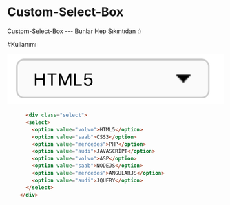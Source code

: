 # Custom-Select-Box

Custom-Select-Box --- Bunlar Hep Sıkıntıdan :)

#Kullanımı

![Image](https://raw.githubusercontent.com/muhammedzaimtr/Custom-Select-Box/master/image/1.png)

```html
      <div class="select">
      <select>
        <option value="volvo">HTML5</option>
        <option value="saab">CSS3</option>
        <option value="mercedes">PHP</option>
        <option value="audi">JAVASCRİPT</option>
        <option value="volvo">ASP</option>
        <option value="saab">NODEJS</option>
        <option value="mercedes">ANGULARJS</option>
        <option value="audi">JQUERY</option>
      </select>
    </div>
```

